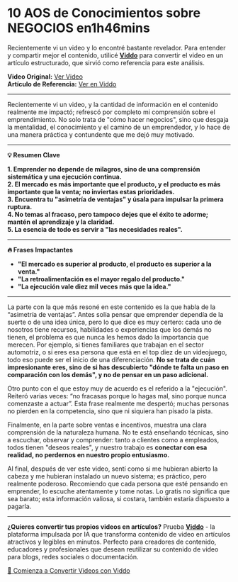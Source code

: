 # 10 AOS de Conocimientos sobre NEGOCIOS en1h46mins

Recientemente vi un video y lo encontré bastante revelador. Para entender y compartir mejor el contenido, utilicé **[Viddo](https://viddo.pro/)** para convertir el video en un artículo estructurado, que sirvió como referencia para este análisis.

**Video Original:** [Ver Video](https://www.youtube.com/watch?v=lHlf98ildiY)  
**Artículo de Referencia:** [Ver en Viddo](https://viddo.pro/zh/video-result/ff77b723-e0d5-4c6b-86aa-f7b4ca13fd96)

---

Recientemente vi un video, y la cantidad de información en el contenido realmente me impactó; refrescó por completo mi comprensión sobre el emprendimiento. No solo trata de "cómo hacer negocios", sino que desgaja la mentalidad, el conocimiento y el camino de un emprendedor, y lo hace de una manera práctica y contundente que me dejó muy motivado.

---

**💡 Resumen Clave**

**1. Emprender no depende de milagros, sino de una comprensión sistemática y una ejecución continua.**  
**2. El mercado es más importante que el producto, y el producto es más importante que la venta; no inviertas estas prioridades.**  
**3. Encuentra tu "asimetría de ventajas" y úsala para impulsar la primera ruptura.**   
**4. No temas al fracaso, pero tampoco dejes que el éxito te adorme; mantén el aprendizaje y la claridad.**  
**5. La esencia de todo es servir a "las necesidades reales".**  

---

**🔥 Frases Impactantes**

- **"El mercado es superior al producto, el producto es superior a la venta."**  
- **"La retroalimentación es el mayor regalo del producto."**  
- **"La ejecución vale diez mil veces más que la idea."**

---

La parte con la que más resoné en este contenido es la que habla de la “asimetría de ventajas”. Antes solía pensar que emprender dependía de la suerte o de una idea única, pero lo que dice es muy certero: cada uno de nosotros tiene recursos, habilidades o experiencias que los demás no tienen, el problema es que nunca les hemos dado la importancia que merecen. Por ejemplo, si tienes familiares que trabajan en el sector automotriz, o si eres esa persona que está en el top diez de un videojuego, todo eso puede ser el inicio de una diferenciación. **No se trata de cuán impresionante eres, sino de si has descubierto "dónde te falta un paso en comparación con los demás", y no de pensar en un paso adicional.**

Otro punto con el que estoy muy de acuerdo es el referido a la "ejecución". Reiteró varias veces: “no fracasas porque lo hagas mal, sino porque nunca comenzaste a actuar”. Esta frase realmente me despertó; muchas personas no pierden en la competencia, sino que ni siquiera han pisado la pista.

Finalmente, en la parte sobre ventas e incentivos, muestra una clara comprensión de la naturaleza humana. No te está enseñando técnicas, sino a escuchar, observar y comprender: tanto a clientes como a empleados, todos tienen "deseos reales", y nuestro trabajo es **conectar con esa realidad, no perdernos en nuestro propio entusiasmo.**

Al final, después de ver este video, sentí como si me hubieran abierto la cabeza y me hubieran instalado un nuevo sistema; es práctico, pero realmente poderoso. Recomiendo que cada persona que esté pensando en emprender, lo escuche atentamente y tome notas. Lo gratis no significa que sea barato; esta información valiosa, si costara, también estaría dispuesto a pagarla.

---

**¿Quieres convertir tus propios videos en artículos?** Prueba **[Viddo](https://viddo.pro/)** - la plataforma impulsada por IA que transforma contenido de video en artículos atractivos y legibles en minutos. Perfecto para creadores de contenido, educadores y profesionales que desean reutilizar su contenido de video para blogs, redes sociales o documentación.

[🚀 Comienza a Convertir Videos con Viddo](https://viddo.pro/)